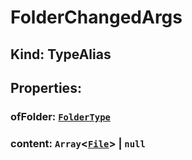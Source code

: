 # **FolderChangedArgs**

## **Kind: TypeAlias**

## **Properties**:

### ofFolder: [`FolderType`](./FolderType)

### content: `Array`<[`File`](./File)> | `null`
